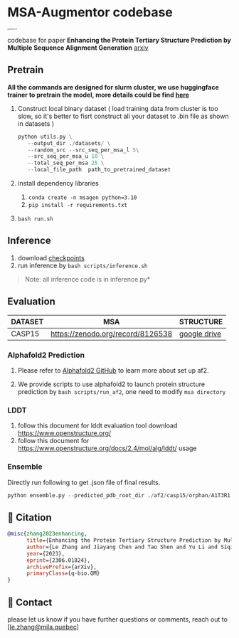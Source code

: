 # MSA-Augmentor codebase

<img src="https://p.ipic.vip/9l6wrb.png" alt="method (1)" style="zoom: 25%;" />

codebase for paper **Enhancing the Protein Tertiary Structure Prediction by Multiple Sequence Alignment Generation** [arxiv](https://arxiv.org/abs/2306.01824)

## Pretrain

**All the commands are designed for slurm cluster, we use huggingface trainer to pretrain the model, more details could be find [here](https://huggingface.co/docs/transformers/main_classes/trainer)**

   1. Construct local binary dataset ( load training data from cluster is too slow, so it's better to  fisrt construct all your dataset to .bin file as shown in datasets )

      ```python
      python utils.py \
         --output_dir ./datasets/ \
         --random_src --src_seq_per_msa_l 5\
         --src_seq_per_msa_u 10 \
         --total_seq_per_msa 25 \
         --local_file_path  path_to_pretrained_dataset 
      ```

   2. install dependency libraries
      1. `conda create -n msagen python=3.10`
      2. `pip install -r requirements.txt`

   3. `bash run.sh`

## Inference

1. download [checkpoints](https://drive.google.com/file/d/12cYk3WZDX18j-9xwYK9uu2kaGjmLuowB/view)
2. run inference by `bash scripts/inference.sh`

> Note: all inference code is in inference.py*

## Evaluation

| DATASET | MSA                                 | STRUCTURE                                                                                   |
| ------- | ----------------------------------- | ------------------------------------------------------------------------------------------- |
| CASP15  | <https://zenodo.org/record/8126538> | [google drive](https://github.com/deepmind/alphafold/blob/main/docs/casp15_predictions.zip) |

### Alphafold2 Prediction

1. Please refer to [Alphafold2 GitHub](https://github.com/deepmind/alphafold) to learn more about set up af2.

2. We provide scripts to use alphafold2 to launch protein structure prediction by `bash scripts/run_af2`, one need to modify `msa directory`

### LDDT

 1. follow this document for lddt evaluation tool download <https://www.openstructure.org/>
 2. follow this document for <https://www.openstructure.org/docs/2.4/mol/alg/lddt/> usage

### Ensemble

Directly run following to get .json file of final results.

```python
python ensemble.py --predicted_pdb_root_dir ./af2/casp15/orphan/A1T3R1.5/
```

## :paperclip: Citation

```bibtex
@misc{zhang2023enhancing,
      title={Enhancing the Protein Tertiary Structure Prediction by Multiple Sequence Alignment Generation}, 
      author={Le Zhang and Jiayang Chen and Tao Shen and Yu Li and Siqi Sun},
      year={2023},
      eprint={2306.01824},
      archivePrefix={arXiv},
      primaryClass={q-bio.QM}
}
```

## :email: Contact

please let us know if you have further questions or comments, reach out to [le.zhang@mila.quebec]
